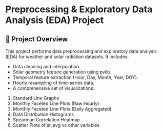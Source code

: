 # **Preprocessing & Exploratory Data Analysis (EDA) Project**

## **📌 Project Overview**

This project performs data preprocessing and exploratory data analysis (EDA) for weather and solar radiation datasets. It includes:
* Data cleaning and interpolation.
* Solar geometry feature generation using pvlib.
* Temporal feature extraction (Hour, Day, Month, Year, DOY).
* Hourly resampling of time-series data.
* A comprehensive set of visualizations:
 1. Standard Line Graphs
 2. Monthly Faceted Line Plots (Raw Hourly)
 3. Monthly Faceted Line Plots (Daily Aggregated)
 4. Data Distribution Histograms
 5. Spearman Correlation Heatmap
 6. Scatter Plots of sr_avg vs other variables
